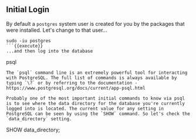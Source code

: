 Initial Login
-------------

By default a `postgres` system user is created for you by the packages that were installed. Let's change to that user...
```
sudo -iu postgres
```{{execute}}
...and then log into the database
```
psql
```{{execute}}
The `psql` command line is an extremely powerful tool for interacting with PostgreSQL. The full list of commands is always available by typing `\?` or by referring to the documentation - https://www.postgresql.org/docs/current/app-psql.html

Probably one of the most important initial commands to know via psql is to see where the data directory for the database you're currently logged into is located. The current value for any setting in PostgreSQL can be seen by using the `SHOW` command. So let's check the `data_directory` setting.
```
SHOW data_directory;
```{{execute}}







